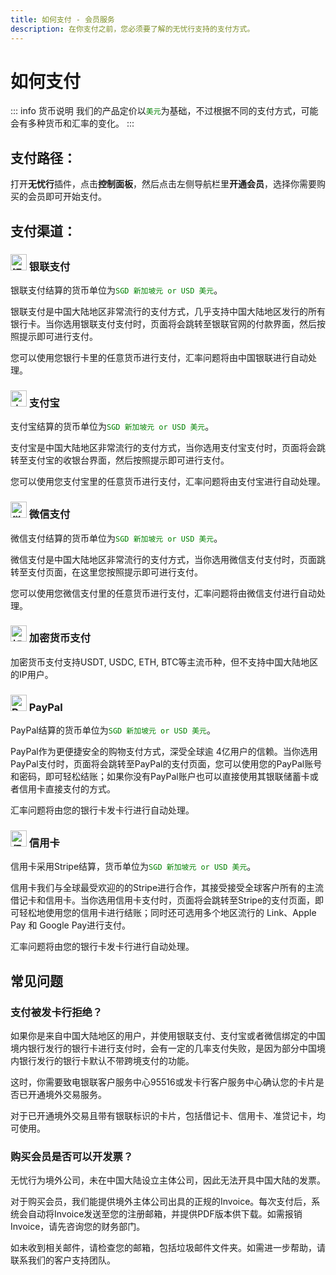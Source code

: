 ```yaml
---
title: 如何支付 - 会员服务
description: 在你支付之前，您必须要了解的无忧行支持的支付方式。
---
```


# 如何支付

::: info 货币说明
我们的产品定价以<span style="color:green;">`美元`</span>为基础，不过根据不同的支付方式，可能会有多种货币和汇率的变化。
:::

## 支付路径：

打开**无忧行**插件，点击**控制面板**，然后点击左侧导航栏里**开通会员**，选择你需要购买的会员即可开始支付。

## 支付渠道：

### <img src="/images/image_spaces_2FtaiByLw8cj0IZKJTlaiM_2Fuploads_2F24s06IHgl9yYTX5MypkX_2Fimage_3.png" width="26" height="26" alt="银联支付图标"> 银联支付

银联支付结算的货币单位为<span style="color:green;">`SGD 新加坡元 or USD 美元`</span>。

银联支付是中国大陆地区非常流行的支付方式，几乎支持中国大陆地区发行的所有银行卡。当你选用银联支付支付时，页面将会跳转至银联官网的付款界面，然后按照提示即可进行支付。

您可以使用您银行卡里的任意货币进行支付，汇率问题将由中国银联进行自动处理。

### <img src="/images/image_spaces_2FtaiByLw8cj0IZKJTlaiM_2Fuploads_2F6dqhoWXM9ypD6HfwNX3X_2Fimage_1.png" width="26" height="26" alt="支付宝图标"> 支付宝

支付宝结算的货币单位为<span style="color:green;">`SGD 新加坡元 or USD 美元`</span>。

支付宝是中国大陆地区非常流行的支付方式，当你选用支付宝支付时，页面将会跳转至支付宝的收银台界面，然后按照提示即可进行支付。

您可以使用您支付宝里的任意货币进行支付，汇率问题将由支付宝进行自动处理。

### <img src="/images/image_spaces_2FtaiByLw8cj0IZKJTlaiM_2Fuploads_2FP1bfW4Ha7dtRtCBM1TsO_2Fimage_2.png" width="26" height="26" alt="微信支付图标"> 微信支付

微信支付结算的货币单位为<span style="color:green;">`SGD 新加坡元 or USD 美元`</span>。

微信支付是中国大陆地区非常流行的支付方式，当你选用微信支付支付时，页面跳转至支付页面，在这里您按照提示即可进行支付。

您可以使用您微信支付里的任意货币进行支付，汇率问题将由微信支付进行自动处理。

### <img src="/images/image_spaces_2FtaiByLw8cj0IZKJTlaiM_2Fuploads_2FNYpn2vq3mOCdLVmJFJxU_2Fimage_3.png" width="26" height="26" alt="加密货币图标"> 加密货币支付

加密货币支付支持USDT, USDC, ETH, BTC等主流币种，但不支持中国大陆地区的IP用户。

### <img src="/images/image_spaces_2FtaiByLw8cj0IZKJTlaiM_2Fuploads_2F5872Aul15csYNh36x2ea_2Fimage_1.png" width="26" height="26" alt="PayPal图标"> PayPal

PayPal结算的货币单位为<span style="color:green;">`SGD 新加坡元 or USD 美元`</span>。

PayPal作为更便捷安全的购物支付方式，深受全球逾 4亿用户的信赖。当你选用PayPal支付时，页面将会跳转至PayPal的支付页面，您可以使用您的PayPal账号和密码，即可轻松结账；如果你没有PayPal账户也可以直接使用其银联储蓄卡或者信用卡直接支付的方式。

汇率问题将由您的银行卡发卡行进行自动处理。

### <img src="/images/image_spaces_2FtaiByLw8cj0IZKJTlaiM_2Fuploads_2F6ALLasfYTQHuuqkOWP85_2Fimage_2.png" width="26" height="26" alt="信用卡图标"> 信用卡

信用卡采用Stripe结算，货币单位为<span style="color:green;">`SGD 新加坡元 or USD 美元`</span>。

信用卡我们与全球最受欢迎的的Stripe进行合作，其接受接受全球客户所有的主流借记卡和信用卡。当你选用信用卡支付时，页面将会跳转至Stripe的支付页面，即可轻松地使用您的信用卡进行结账；同时还可选用多个地区流行的 Link、Apple Pay 和 Google Pay进行支付。

汇率问题将由您的银行卡发卡行进行自动处理。

## 常见问题

### 支付被发卡行拒绝？

如果你是来自中国大陆地区的用户，并使用银联支付、支付宝或者微信绑定的中国境内银行发行的银行卡进行支付时，会有一定的几率支付失败，是因为部分中国境内银行发行的银行卡默认不带跨境支付的功能。

这时，你需要致电银联客户服务中心95516或发卡行客户服务中心确认您的卡片是否已开通境外交易服务。

对于已开通境外交易且带有银联标识的卡片，包括借记卡、信用卡、准贷记卡，均可使用。

### 购买会员是否可以开发票？

无忧行为境外公司，未在中国大陆设立主体公司，因此无法开具中国大陆的发票。

对于购买会员，我们能提供境外主体公司出具的正规的Invoice。每次支付后，系统会自动将Invoice发送至您的注册邮箱，并提供PDF版本供下载。如需报销Invoice，请先咨询您的财务部门。

如未收到相关邮件，请检查您的邮箱，包括垃圾邮件文件夹。如需进一步帮助，请联系我们的客户支持团队。



